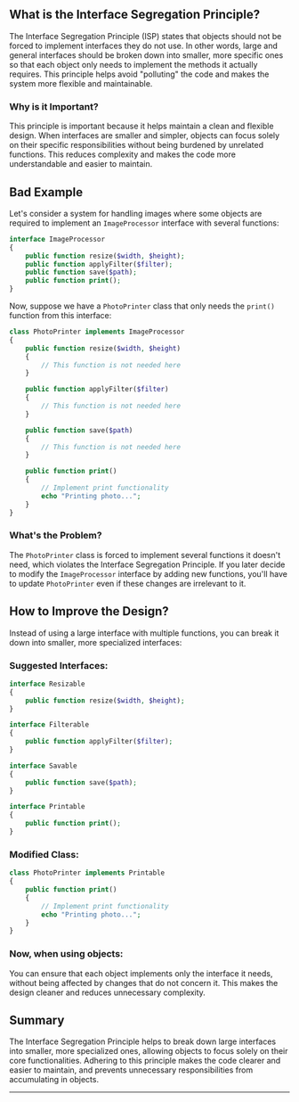 ## What is the Interface Segregation Principle?

The Interface Segregation Principle (ISP) states that objects should not be forced to implement interfaces they do not use. In other words, large and general interfaces should be broken down into smaller, more specific ones so that each object only needs to implement the methods it actually requires. This principle helps avoid "polluting" the code and makes the system more flexible and maintainable.

### Why is it Important?

This principle is important because it helps maintain a clean and flexible design. When interfaces are smaller and simpler, objects can focus solely on their specific responsibilities without being burdened by unrelated functions. This reduces complexity and makes the code more understandable and easier to maintain.

## Bad Example

Let's consider a system for handling images where some objects are required to implement an `ImageProcessor` interface with several functions:

```php
interface ImageProcessor
{
    public function resize($width, $height);
    public function applyFilter($filter);
    public function save($path);
    public function print();
}
```

Now, suppose we have a `PhotoPrinter` class that only needs the `print()` function from this interface:

```php
class PhotoPrinter implements ImageProcessor
{
    public function resize($width, $height)
    {
        // This function is not needed here
    }

    public function applyFilter($filter)
    {
        // This function is not needed here
    }

    public function save($path)
    {
        // This function is not needed here
    }

    public function print()
    {
        // Implement print functionality
        echo "Printing photo...";
    }
}
```

### What's the Problem?

The `PhotoPrinter` class is forced to implement several functions it doesn't need, which violates the Interface Segregation Principle. If you later decide to modify the `ImageProcessor` interface by adding new functions, you'll have to update `PhotoPrinter` even if these changes are irrelevant to it.

## How to Improve the Design?

Instead of using a large interface with multiple functions, you can break it down into smaller, more specialized interfaces:

### Suggested Interfaces:

```php
interface Resizable
{
    public function resize($width, $height);
}

interface Filterable
{
    public function applyFilter($filter);
}

interface Savable
{
    public function save($path);
}

interface Printable
{
    public function print();
}
```

### Modified Class:

```php
class PhotoPrinter implements Printable
{
    public function print()
    {
        // Implement print functionality
        echo "Printing photo...";
    }
}
```

### Now, when using objects:

You can ensure that each object implements only the interface it needs, without being affected by changes that do not concern it. This makes the design cleaner and reduces unnecessary complexity.

## Summary

The Interface Segregation Principle helps to break down large interfaces into smaller, more specialized ones, allowing objects to focus solely on their core functionalities. Adhering to this principle makes the code clearer and easier to maintain, and prevents unnecessary responsibilities from accumulating in objects.

---
